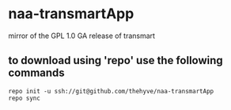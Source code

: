 # naa-transmartApp
mirror of the GPL 1.0 GA release of transmart

## to download using 'repo' use the following commands
```
repo init -u ssh://git@github.com/thehyve/naa-transmartApp
repo sync
```
